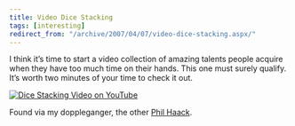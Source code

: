 ```yaml
---
title: Video Dice Stacking
tags: [interesting]
redirect_from: "/archive/2007/04/07/video-dice-stacking.aspx/"
---
```


I think it’s time to start a video collection of amazing talents people
acquire when they have too much time on their hands. This one must
surely qualify. It’s worth two minutes of your time to check it out.

[![Dice Stacking Video on
YouTube](https://haacked.com/images/haacked_com/WindowsLiveWriter/VideoDiceStacking_F8CC/image%7B0%7D%5B7%5D.png)](http://www.youtube.com/watch?v=4bDgO3_vRXQ&eurl= "Dice Stacking")

Found via my doppleganger, the other [Phil
Haack](http://neuralgraffiti.com/ "Neural Graffiti").

